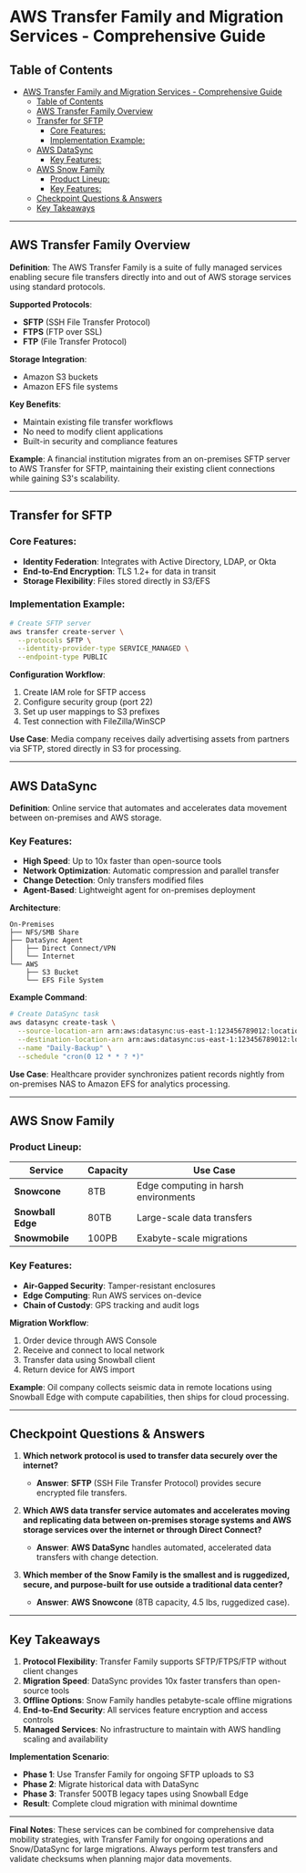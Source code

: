 # AWS Transfer Family and Migration Services - Comprehensive Guide

## Table of Contents
- [AWS Transfer Family and Migration Services - Comprehensive Guide](#aws-transfer-family-and-migration-services---comprehensive-guide)
  - [Table of Contents](#table-of-contents)
  - [AWS Transfer Family Overview](#aws-transfer-family-overview)
  - [Transfer for SFTP](#transfer-for-sftp)
    - [Core Features:](#core-features)
    - [Implementation Example:](#implementation-example)
  - [AWS DataSync](#aws-datasync)
    - [Key Features:](#key-features)
  - [AWS Snow Family](#aws-snow-family)
    - [Product Lineup:](#product-lineup)
    - [Key Features:](#key-features-1)
  - [Checkpoint Questions \& Answers](#checkpoint-questions--answers)
  - [Key Takeaways](#key-takeaways)

---

## AWS Transfer Family Overview

**Definition**: The AWS Transfer Family is a suite of fully managed services enabling secure file transfers directly into and out of AWS storage services using standard protocols.

**Supported Protocols**:
- **SFTP** (SSH File Transfer Protocol)
- **FTPS** (FTP over SSL)
- **FTP** (File Transfer Protocol)

**Storage Integration**:
- Amazon S3 buckets
- Amazon EFS file systems

**Key Benefits**:
- Maintain existing file transfer workflows
- No need to modify client applications
- Built-in security and compliance features

**Example**: A financial institution migrates from an on-premises SFTP server to AWS Transfer for SFTP, maintaining their existing client connections while gaining S3's scalability.

---

## Transfer for SFTP

### Core Features:
- **Identity Federation**: Integrates with Active Directory, LDAP, or Okta
- **End-to-End Encryption**: TLS 1.2+ for data in transit
- **Storage Flexibility**: Files stored directly in S3/EFS

### Implementation Example:
```bash
# Create SFTP server
aws transfer create-server \
  --protocols SFTP \
  --identity-provider-type SERVICE_MANAGED \
  --endpoint-type PUBLIC
```

**Configuration Workflow**:
1. Create IAM role for SFTP access
2. Configure security group (port 22)
3. Set up user mappings to S3 prefixes
4. Test connection with FileZilla/WinSCP

**Use Case**: Media company receives daily advertising assets from partners via SFTP, stored directly in S3 for processing.

---

## AWS DataSync

**Definition**: Online service that automates and accelerates data movement between on-premises and AWS storage.

### Key Features:
- **High Speed**: Up to 10x faster than open-source tools
- **Network Optimization**: Automatic compression and parallel transfer
- **Change Detection**: Only transfers modified files
- **Agent-Based**: Lightweight agent for on-premises deployment

**Architecture**:
```
On-Premises
├── NFS/SMB Share
├── DataSync Agent
│   ├── Direct Connect/VPN
│   └── Internet
└── AWS
    ├── S3 Bucket
    └── EFS File System
```

**Example Command**:
```bash
# Create DataSync task
aws datasync create-task \
  --source-location-arn arn:aws:datasync:us-east-1:123456789012:location/loc-12345678 \
  --destination-location-arn arn:aws:datasync:us-east-1:123456789012:location/loc-87654321 \
  --name "Daily-Backup" \
  --schedule "cron(0 12 * * ? *)"
```

**Use Case**: Healthcare provider synchronizes patient records nightly from on-premises NAS to Amazon EFS for analytics processing.

---

## AWS Snow Family

### Product Lineup:
| Service | Capacity | Use Case |
|---------|----------|----------|
| **Snowcone** | 8TB | Edge computing in harsh environments |
| **Snowball Edge** | 80TB | Large-scale data transfers |
| **Snowmobile** | 100PB | Exabyte-scale migrations |

### Key Features:
- **Air-Gapped Security**: Tamper-resistant enclosures
- **Edge Computing**: Run AWS services on-device
- **Chain of Custody**: GPS tracking and audit logs

**Migration Workflow**:
1. Order device through AWS Console
2. Receive and connect to local network
3. Transfer data using Snowball client
4. Return device for AWS import

**Example**: Oil company collects seismic data in remote locations using Snowball Edge with compute capabilities, then ships for cloud processing.

---

## Checkpoint Questions & Answers

1. **Which network protocol is used to transfer data securely over the internet?**
   - **Answer**: **SFTP** (SSH File Transfer Protocol) provides secure encrypted file transfers.

2. **Which AWS data transfer service automates and accelerates moving and replicating data between on-premises storage systems and AWS storage services over the internet or through Direct Connect?**
   - **Answer**: **AWS DataSync** handles automated, accelerated data transfers with change detection.

3. **Which member of the Snow Family is the smallest and is ruggedized, secure, and purpose-built for use outside a traditional data center?**
   - **Answer**: **AWS Snowcone** (8TB capacity, 4.5 lbs, ruggedized case).

---

## Key Takeaways

1. **Protocol Flexibility**: Transfer Family supports SFTP/FTPS/FTP without client changes
2. **Migration Speed**: DataSync provides 10x faster transfers than open-source tools
3. **Offline Options**: Snow Family handles petabyte-scale offline migrations
4. **End-to-End Security**: All services feature encryption and access controls
5. **Managed Services**: No infrastructure to maintain with AWS handling scaling and availability

**Implementation Scenario**:
- **Phase 1**: Use Transfer Family for ongoing SFTP uploads to S3
- **Phase 2**: Migrate historical data with DataSync
- **Phase 3**: Transfer 500TB legacy tapes using Snowball Edge
- **Result**: Complete cloud migration with minimal downtime

---

**Final Notes**: These services can be combined for comprehensive data mobility strategies, with Transfer Family for ongoing operations and Snow/DataSync for large migrations. Always perform test transfers and validate checksums when planning major data movements.